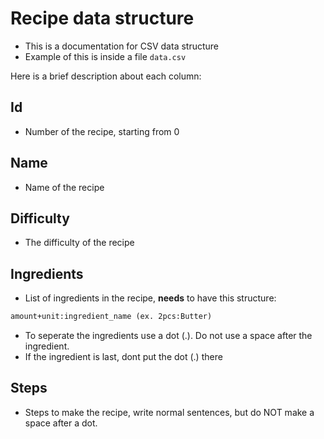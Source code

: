 # Recipe data structure

-   This is a documentation for CSV data structure
-   Example of this is inside a file `data.csv`

Here is a brief description about each column:

## Id

- Number of the recipe, starting from 0

## Name 

- Name of the recipe

## Difficulty

- The difficulty of the recipe

## Ingredients

- List of ingredients in the recipe, **needs** to have this structure:

```txt
amount+unit:ingredient_name (ex. 2pcs:Butter)
```

- To seperate the ingredients use a dot (.). Do not use a space after the ingredient.
- If the ingredient is last, dont put the dot (.) there

## Steps

- Steps to make the recipe, write normal sentences, but do NOT make a space after a dot.
